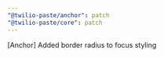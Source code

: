```yaml
---
"@twilio-paste/anchor": patch
"@twilio-paste/core": patch
---
```


[Anchor] Added border radius to focus styling
